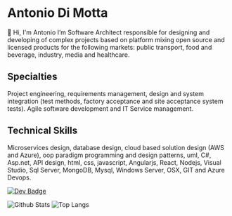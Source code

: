 # Antonio Di Motta


👋 Hi, I'm Antonio I’m Software Architect responsible for designing and developing of complex projects based on platform mixing open source and licensed products for the following markets: public transport, food and beverage, industry, media and healthcare.

## Specialties
Project engineering, requirements management, design and system integration (test methods, factory acceptance and site acceptance system tests). Agile software development and IT Service management.

## Technical Skills
Microservices design, database design, cloud based solution design (AWS and Azure), oop paradigm programming and design patterns, uml, C#, Asp.net, API design, html, css, javascript, Angularjs, React, Nodejs, Visual Studio, Sql Server, MongoDB, Mysql, Windows Server, OSX, GIT and Azure Devops.

[![Dev Badge](https://img.shields.io/badge/-DEV-yellow?style=flat&logo=Dev&logoColor=black&link=https://dev.to/antdimot)](https://dev.to/antdimot)

![Github Stats](https://github-readme-stats.vercel.app/api?username=antdimot&count_private=true&show_icons=true&include_all_commits=true)
![Top Langs](https://github-readme-stats.vercel.app/api/top-langs/?username=antdimot&hide=TeX&layout=compact)

